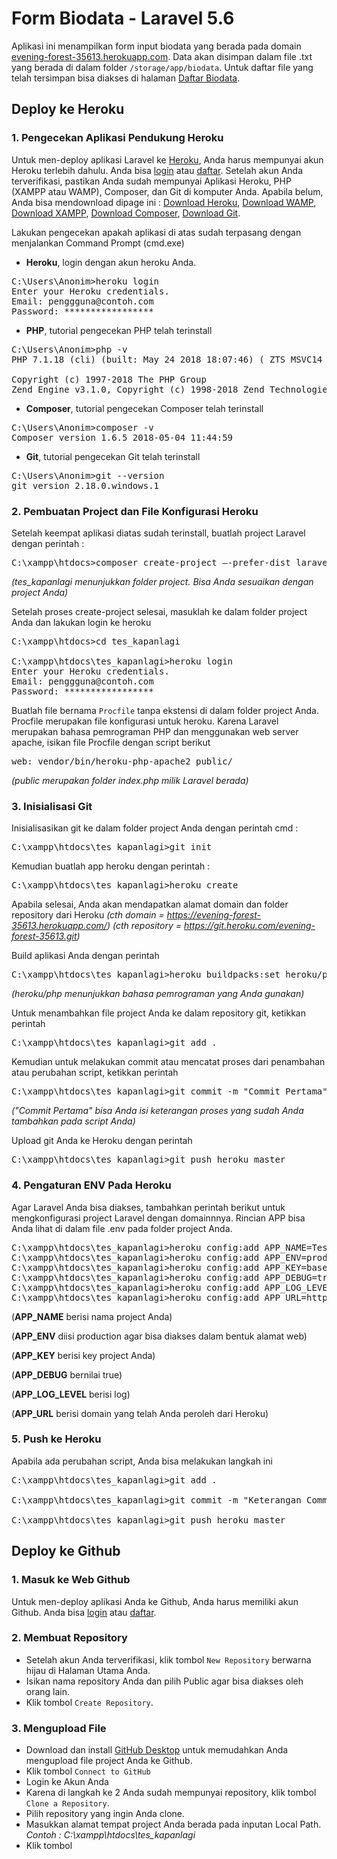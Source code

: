 # Form Biodata - Laravel 5.6

Aplikasi ini menampilkan form input biodata yang berada pada domain [evening-forest-35613.herokuapp.com](https://evening-forest-35613.herokuapp.com/). Data akan disimpan dalam file .txt yang berada di dalam folder `/storage/app/biodata`. Untuk daftar file yang telah tersimpan bisa diakses di halaman [Daftar Biodata](https://evening-forest-35613.herokuapp.com/biodata/list.html).

## Deploy ke Heroku

### 1. Pengecekan Aplikasi Pendukung Heroku

Untuk men-deploy aplikasi Laravel ke [Heroku](https://www.heroku.com/), Anda harus mempunyai akun Heroku terlebih dahulu. Anda bisa [login](https://id.heroku.com/login) atau [daftar](https://signup.heroku.com/login). Setelah akun Anda terverifikasi, pastikan Anda sudah mempunyai Aplikasi Heroku, PHP (XAMPP atau WAMP), Composer, dan Git di komputer Anda. Apabila belum, Anda bisa mendownload dipage ini : [Download Heroku](https://devcenter.heroku.com/articles/getting-started-with-php#set-up), [Download WAMP](https://bitnami.com/stack/wamp/installer), [Download XAMPP](https://www.apachefriends.org/download.html), [Download Composer](https://getcomposer.org/download/), [Download Git](https://git-scm.com/downloads).

Lakukan pengecekan apakah aplikasi di atas sudah terpasang dengan menjalankan Command Prompt (cmd.exe)
- **Heroku**, login dengan akun heroku Anda.
<pre>
C:\Users\Anonim>heroku login
Enter your Heroku credentials.
Email: penggguna@contoh.com
Password: *****************
</pre>

- **PHP**, tutorial pengecekan PHP telah terinstall
<pre>
C:\Users\Anonim>php -v
PHP 7.1.18 (cli) (built: May 24 2018 18:07:46) ( ZTS MSVC14 (Visual C++ 2015) x86 )

Copyright (c) 1997-2018 The PHP Group
Zend Engine v3.1.0, Copyright (c) 1998-2018 Zend Technologies
</pre>

- **Composer**, tutorial pengecekan Composer telah terinstall
<pre>
C:\Users\Anonim>composer -v
Composer version 1.6.5 2018-05-04 11:44:59
</pre>

- **Git**, tutorial pengecekan Git telah terinstall
<pre>
C:\Users\Anonim>git --version
git version 2.18.0.windows.1
</pre>


### 2. Pembuatan Project dan File Konfigurasi Heroku

Setelah keempat aplikasi diatas sudah terinstall, buatlah project Laravel dengan perintah :
<pre>
C:\xampp\htdocs>composer create-project –-prefer-dist laravel/laravel tes_kapanlagi
</pre>
*(tes_kapanlagi menunjukkan folder project. Bisa Anda sesuaikan dengan project Anda)*

Setelah proses create-project selesai, masuklah ke dalam folder project Anda dan lakukan login ke heroku
<pre>
C:\xampp\htdocs>cd tes_kapanlagi

C:\xampp\htdocs\tes_kapanlagi>heroku login
Enter your Heroku credentials.
Email: penggguna@contoh.com
Password: *****************
</pre>

Buatlah file bernama `Procfile` tanpa ekstensi di dalam folder project Anda. Procfile merupakan file konfigurasi untuk heroku. Karena Laravel merupakan bahasa pemrograman PHP dan menggunakan web server apache, isikan file Procfile dengan script berikut
<pre>
web: vendor/bin/heroku-php-apache2 public/
</pre>
*(public merupakan folder index.php milik Laravel berada)*


### 3. Inisialisasi Git

Inisialisasikan git ke dalam folder project Anda dengan perintah cmd :
<pre>
C:\xampp\htdocs\tes_kapanlagi>git init
</pre>

Kemudian buatlah app heroku dengan perintah :
<pre>
C:\xampp\htdocs\tes_kapanlagi>heroku create
</pre>

Apabila selesai, Anda akan mendapatkan alamat domain dan folder repository dari Heroku
*(cth domain     = https://evening-forest-35613.herokuapp.com/)*
*(cth repository = https://git.heroku.com/evening-forest-35613.git)*

Build aplikasi Anda dengan perintah
<pre>
C:\xampp\htdocs\tes_kapanlagi>heroku buildpacks:set heroku/php
</pre>
*(heroku/php menunjukkan bahasa pemrograman yang Anda gunakan)*

Untuk menambahkan file project Anda ke dalam repository git, ketikkan perintah
<pre>
C:\xampp\htdocs\tes_kapanlagi>git add .
</pre>

Kemudian untuk melakukan commit atau mencatat proses dari penambahan atau perubahan script, ketikkan perintah
<pre>
C:\xampp\htdocs\tes_kapanlagi>git commit -m "Commit Pertama"
</pre>
*("Commit Pertama" bisa Anda isi keterangan proses yang sudah Anda tambahkan pada script Anda)*

Upload git Anda ke Heroku dengan perintah
<pre>
C:\xampp\htdocs\tes_kapanlagi>git push heroku master
</pre>


### 4. Pengaturan ENV Pada Heroku

Agar Laravel Anda bisa diakses, tambahkan perintah berikut untuk mengkonfigurasi project Laravel dengan domainnnya. Rincian APP bisa Anda lihat di dalam file .env pada folder project Anda.
<pre>
C:\xampp\htdocs\tes_kapanlagi>heroku config:add APP_NAME=TesKapanlagi
C:\xampp\htdocs\tes_kapanlagi>heroku config:add APP_ENV=production
C:\xampp\htdocs\tes_kapanlagi>heroku config:add APP_KEY=base64:SamS5VUd1dfJBRueY8hVFO75QBdPPptIlZefg18gIO0=
C:\xampp\htdocs\tes_kapanlagi>heroku config:add APP_DEBUG=true
C:\xampp\htdocs\tes_kapanlagi>heroku config:add APP_LOG_LEVEL=log
C:\xampp\htdocs\tes_kapanlagi>heroku config:add APP_URL=https://evening-forest-35613.herokuapp.com/
</pre>
(**APP_NAME**      berisi nama project Anda)

(**APP_ENV**       diisi production agar bisa diakses dalam bentuk alamat web)

(**APP_KEY**       berisi key project Anda)

(**APP_DEBUG**     bernilai true)

(**APP_LOG_LEVEL** berisi log)

(**APP_URL**       berisi domain yang telah Anda peroleh dari Heroku)


### 5. Push ke Heroku

Apabila ada perubahan script, Anda bisa melakukan langkah ini
<pre>
C:\xampp\htdocs\tes_kapanlagi>git add .

C:\xampp\htdocs\tes_kapanlagi>git commit -m "Keterangan Commit"

C:\xampp\htdocs\tes_kapanlagi>git push heroku master
</pre>


## Deploy ke Github

### 1. Masuk ke Web Github

Untuk men-deploy aplikasi Anda ke Github, Anda harus memiliki akun Github. Anda bisa [login](https://github.com/login) atau [daftar](https://github.com/).

### 2. Membuat Repository

- Setelah akun Anda terverifikasi, klik tombol `New Repository` berwarna hijau di Halaman Utama Anda.
- Isikan nama repository Anda dan pilih Public agar bisa diakses oleh orang lain.
- Klik tombol `Create Repository`.

### 3. Mengupload File

- Download dan install [GitHub Desktop](https://desktop.github.com/) untuk memudahkan Anda mengupload file project Anda ke Github.
- Klik tombol `Connect to GitHub`
- Login ke Akun Anda
- Karena di langkah ke 2 Anda sudah mempunyai repository, klik tombol `Clone a Repository`.
- Pilih repository yang ingin Anda clone.
- Masukkan alamat tempat project Anda berada pada inputan Local Path. *Contoh : C:\xampp\htdocs\tes_kapanlagi*
- Klik tombol
